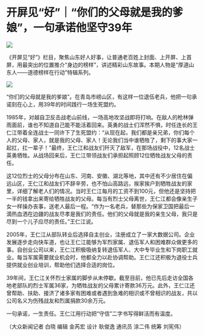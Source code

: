 # 开屏见“好”｜“你们的父母就是我的爹娘”，一句承诺他坚守39年

![](https://k.sinaimg.cn/n/spider20250104/683/w554h129/20250104/3c26-e8c7832316f932ec19fc4405343874ac.png/w700d1q75cms.jpg?by=cms_fixed_width)

《开屏见“好”》栏目，聚焦山东好人好事，让普通老百姓上封面、上开屏、上首屏，用最突出的位置推介“身边的榜样”，讲述精彩山东故事。本期人物是“厚道山东人——道德榜样在行动”特辑系列。

![](https://k.sinaimg.cn/n/spider20250104/380/w960h1820/20250104/352e-a984e25c1ec71af42c6ace1f2eaa3f3b.jpg/w700d1q75cms.jpg?by=cms_fixed_width)

“你们的父母就是我的爹娘”。在青岛市崂山区，有这样一位退伍老兵，他把一句承诺刻在心上，用39年的时间践行一场生死盟约。

1985年，对越自卫反击战老山前线，一场高地攻坚战即将打响。在敌人的枪林弹雨面前，谁也不知道自己能不能活着回来。英勇的战士们浑然不惧，时任连长的王仁江带着全连战士一同许下了生死盟约：“从现在起，我们都是亲兄弟，你们每个人的父母、家人，就是我的父母、家人！无论我们当中谁牺牲了，剩下的事大家一起扛，扛一辈子！”最终，王仁江和战友们歼灭了敌军，在那场战役中，12名战士英勇牺牲。从战场回来后，王仁江带领战友们承担起照顾12位牺牲战友父母的责任。

这12位烈士的父母分布在山东、河南、安徽、湖北等地，其中还有不少居住在偏远山区，王仁江和战友们不辞辛劳，也不怕山高路远，挨家挨户到牺牲战友的家里，详细了解老人们的情况。当时王仁江每月的工资不到100元，但他还是坚持把一半的钱拿出来寄给牺牲战友的父母。每当有烈士父母离世，王仁江都会像亲生子女一样操办丧事，送老人最后一程。“作为一名老兵，替那些为保家卫国把最后一滴热血洒在边疆的战友尽孝是我们的责任。他们的父母就是我的亲生父母，我只是尽到一个儿子应尽的责任。”王仁江说。

2005年，王仁江从部队转业后选择自主创业，注册成立了一家大数据公司。企业发展逐步走向快车道，也让王仁江能够为军烈家属、退伍军人和困难群众做更多的事。自创业公司以来，王仁江积极吸纳复转退伍军人、大中专毕业生和下岗职工就业。每当军属需要就业机会时，他都全力以赴协调帮助。王仁江还积极为退役士兵提供就业创业培训，帮助他们选择合适的岗位。

39年间，王仁江关怀烈士家属的脚步从未停歇。截至目前，他已先后走访全国各地老部队的烈士军属36家，为牺牲战友的父母累计寄款36万元。此外，王仁江还曾帮助、扶助、接济了诸多家有困难或者遇到急难的相识或不曾相识的战友，共以公司名义为伤残战友和烈属捐款30余万元。

一句承诺，一生责任。王仁江用行动把“守信”二字书写得鲜活而有温度。

（大众新闻记者 白晓 编辑 金芮宏 设计 耿俊逸 通讯员 涂二伟 统筹 刘宪伟）

